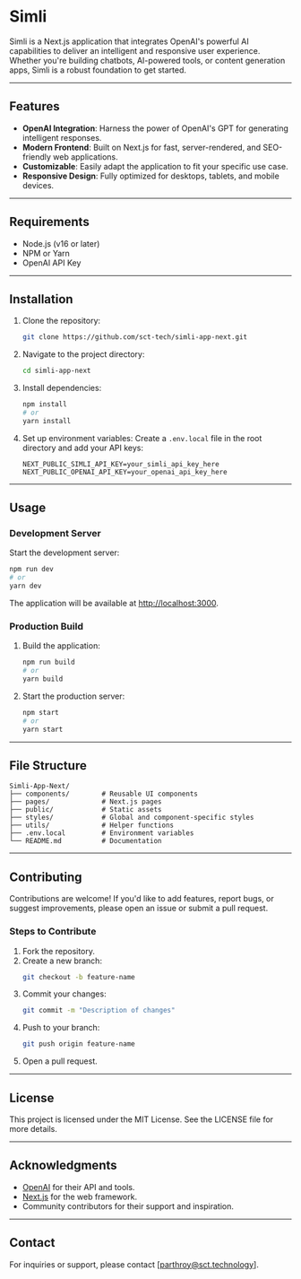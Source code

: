 # Simli

Simli is a Next.js application that integrates OpenAI's powerful AI capabilities to deliver an intelligent and responsive user experience. Whether you're building chatbots, AI-powered tools, or content generation apps, Simli is a robust foundation to get started.

---

## Features

- **OpenAI Integration**: Harness the power of OpenAI's GPT for generating intelligent responses.
- **Modern Frontend**: Built on Next.js for fast, server-rendered, and SEO-friendly web applications.
- **Customizable**: Easily adapt the application to fit your specific use case.
- **Responsive Design**: Fully optimized for desktops, tablets, and mobile devices.

---

## Requirements

- Node.js (v16 or later)
- NPM or Yarn
- OpenAI API Key

---

## Installation

1. Clone the repository:
   ```bash
   git clone https://github.com/sct-tech/simli-app-next.git
   ```

2. Navigate to the project directory:
   ```bash
   cd simli-app-next
   ```

3. Install dependencies:
   ```bash
   npm install
   # or
   yarn install
   ```

4. Set up environment variables:
   Create a `.env.local` file in the root directory and add your API keys:
   ```env
   NEXT_PUBLIC_SIMLI_API_KEY=your_simli_api_key_here
   NEXT_PUBLIC_OPENAI_API_KEY=your_openai_api_key_here
   ```

---

## Usage

### Development Server

Start the development server:
```bash
npm run dev
# or
yarn dev
```

The application will be available at [http://localhost:3000](http://localhost:3000).

### Production Build

1. Build the application:
   ```bash
   npm run build
   # or
   yarn build
   ```

2. Start the production server:
   ```bash
   npm start
   # or
   yarn start
   ```

---

## File Structure

```
Simli-App-Next/
├── components/        # Reusable UI components
├── pages/             # Next.js pages
├── public/            # Static assets
├── styles/            # Global and component-specific styles
├── utils/             # Helper functions
├── .env.local         # Environment variables
└── README.md          # Documentation
```

---

## Contributing

Contributions are welcome! If you'd like to add features, report bugs, or suggest improvements, please open an issue or submit a pull request.

### Steps to Contribute

1. Fork the repository.
2. Create a new branch:
   ```bash
   git checkout -b feature-name
   ```
3. Commit your changes:
   ```bash
   git commit -m "Description of changes"
   ```
4. Push to your branch:
   ```bash
   git push origin feature-name
   ```
5. Open a pull request.

---

## License

This project is licensed under the MIT License. See the LICENSE file for more details.

---

## Acknowledgments

- [OpenAI](https://openai.com/) for their API and tools.
- [Next.js](https://nextjs.org/) for the web framework.
- Community contributors for their support and inspiration.

---

## Contact

For inquiries or support, please contact [parthroy@sct.technology].

